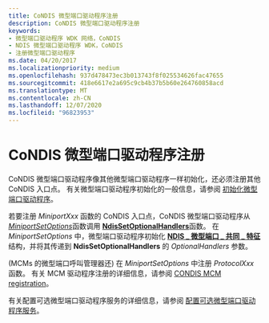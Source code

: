 ```yaml
---
title: CoNDIS 微型端口驱动程序注册
description: CoNDIS 微型端口驱动程序注册
keywords:
- 微型端口驱动程序 WDK 网络，CoNDIS
- NDIS 微型端口驱动程序 WDK，CoNDIS
- 注册微型端口驱动程序
ms.date: 04/20/2017
ms.localizationpriority: medium
ms.openlocfilehash: 937d478473ec3b013743f8f025534626fac47655
ms.sourcegitcommit: 418e6617e2a695c9cb4b37b5b60e264760858acd
ms.translationtype: MT
ms.contentlocale: zh-CN
ms.lasthandoff: 12/07/2020
ms.locfileid: "96823953"
---
```

# <a name="condis-miniport-driver-registration"></a>CoNDIS 微型端口驱动程序注册





CoNDIS 微型端口驱动程序像其他微型端口驱动程序一样初始化，还必须注册其他 CoNDIS 入口点。 有关微型端口驱动程序初始化的一般信息，请参阅 [初始化微型端口驱动程序](initializing-a-miniport-driver.md)。

若要注册 *MiniportXxx* 函数的 CoNDIS 入口点，CoNDIS 微型端口驱动程序从 [*MiniportSetOptions*](/windows-hardware/drivers/ddi/ndis/nc-ndis-set_options)函数调用 [**NdisSetOptionalHandlers**](/windows-hardware/drivers/ddi/ndis/nf-ndis-ndissetoptionalhandlers)函数。 在 *MiniportSetOptions* 中，微型端口驱动程序初始化 [**NDIS \_ 微型端口 \_ 共同 \_ 特征**](/windows-hardware/drivers/ddi/ndis/ns-ndis-_ndis_miniport_co_characteristics)结构，并将其传递到 **NdisSetOptionalHandlers** 的 *OptionalHandlers* 参数。

 (MCMs 的微型端口呼叫管理器还) 在 *MiniportSetOptions* 中注册 *ProtocolXxx* 函数。 有关 MCM 驱动程序注册的详细信息，请参阅 [CONDIS MCM registration](condis-mcm-registration.md)。

有关配置可选微型端口驱动程序服务的详细信息，请参阅 [配置可选微型端口驱动程序服务](configuring-optional-miniport-driver-services.md)。

 

